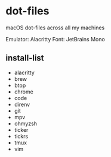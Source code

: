 # dot-files
macOS dot-files across all my machines

Emulator: Alacritty
Font: JetBrains Mono

## install-list
- alacritty
- brew
- btop
- chrome
- code
- direnv
- git
- mpv
- ohmyzsh
- ticker
- tickrs
- tmux
- vim
